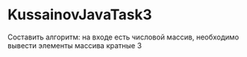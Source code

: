 # KussainovJavaTask3
Составить алгоритм: на входе есть числовой массив, необходимо вывести элементы массива кратные 3
